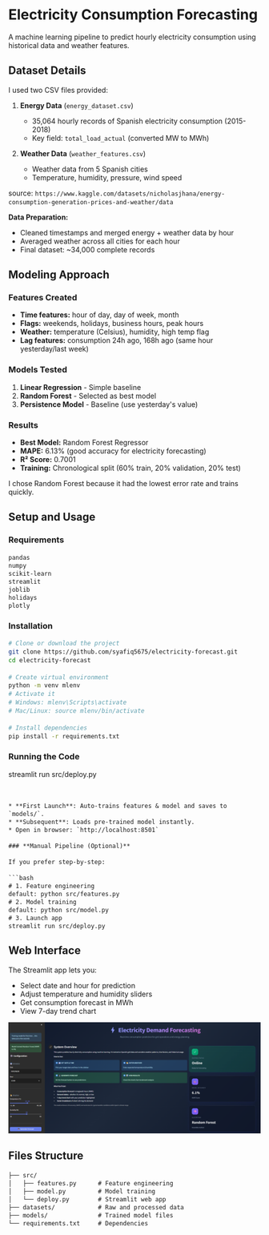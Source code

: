 # Electricity Consumption Forecasting

A machine learning pipeline to predict hourly electricity consumption using historical data and weather features.

## Dataset Details

I used two CSV files provided:

1. **Energy Data** (`energy_dataset.csv`)
   - 35,064 hourly records of Spanish electricity consumption (2015-2018)
   - Key field: `total_load_actual` (converted MW to MWh)

2. **Weather Data** (`weather_features.csv`) 
   - Weather data from 5 Spanish cities
   - Temperature, humidity, pressure, wind speed

source: `https://www.kaggle.com/datasets/nicholasjhana/energy-consumption-generation-prices-and-weather/data`

**Data Preparation:**
- Cleaned timestamps and merged energy + weather data by hour
- Averaged weather across all cities for each hour
- Final dataset: ~34,000 complete records

## Modeling Approach

### Features Created
- **Time features:** hour of day, day of week, month
- **Flags:** weekends, holidays, business hours, peak hours  
- **Weather:** temperature (Celsius), humidity, high temp flag
- **Lag features:** consumption 24h ago, 168h ago (same hour yesterday/last week)

### Models Tested
1. **Linear Regression** - Simple baseline
2. **Random Forest** - Selected as best model
3. **Persistence Model** - Baseline (use yesterday's value)

### Results
- **Best Model:** Random Forest Regressor
- **MAPE:** 6.13% (good accuracy for electricity forecasting)
- **R² Score:** 0.7001
- **Training:** Chronological split (60% train, 20% validation, 20% test)

I chose Random Forest because it had the lowest error rate and trains quickly.

## Setup and Usage

### Requirements
```
pandas
numpy  
scikit-learn
streamlit
joblib
holidays
plotly
```

### Installation
```bash
# Clone or download the project
git clone https://github.com/syafiq5675/electricity-forecast.git
cd electricity-forecast

# Create virtual environment
python -m venv mlenv
# Activate it
# Windows: mlenv\Scripts\activate
# Mac/Linux: source mlenv/bin/activate

# Install dependencies
pip install -r requirements.txt
```

### Running the Code

streamlit run src/deploy.py
```


* **First Launch**: Auto‑trains features & model and saves to `models/`.
* **Subsequent**: Loads pre‑trained model instantly.
* Open in browser: `http://localhost:8501`

### **Manual Pipeline (Optional)**

If you prefer step‑by‑step:

```bash
# 1. Feature engineering
default: python src/features.py
# 2. Model training
default: python src/model.py
# 3. Launch app
streamlit run src/deploy.py
```

## Web Interface

The Streamlit app lets you:
- Select date and hour for prediction
- Adjust temperature and humidity sliders
- Get consumption forecast in MWh
- View 7-day trend chart

![Interface Screenshot](image/webpage.png)

## Files Structure
```
├── src/
│   ├── features.py      # Feature engineering  
│   ├── model.py         # Model training
│   └── deploy.py        # Streamlit web app
├── datasets/            # Raw and processed data
├── models/              # Trained model files
└── requirements.txt     # Dependencies
```